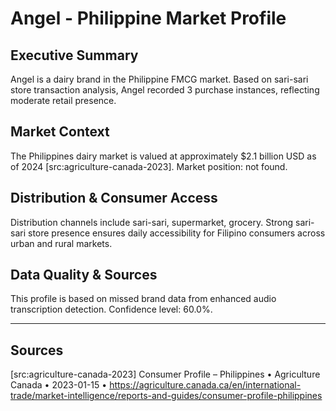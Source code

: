 # Angel - Philippine Market Profile
## Executive Summary
Angel is a dairy brand in the Philippine FMCG market. Based on sari-sari store transaction analysis, Angel recorded 3 purchase instances, reflecting moderate retail presence.

## Market Context
The Philippines dairy market is valued at approximately $2.1 billion USD as of 2024 [src:agriculture-canada-2023]. Market position: not found. 
## Distribution & Consumer Access
Distribution channels include sari-sari, supermarket, grocery. Strong sari-sari store presence ensures daily accessibility for Filipino consumers across urban and rural markets.

## Data Quality & Sources
This profile is based on missed brand data from enhanced audio transcription detection. Confidence level: 60.0%.

---

## Sources
[src:agriculture-canada-2023] Consumer Profile – Philippines • Agriculture Canada • 2023-01-15 • https://agriculture.canada.ca/en/international-trade/market-intelligence/reports-and-guides/consumer-profile-philippines
